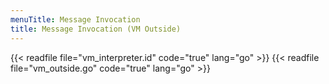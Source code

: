 ```yaml
---
menuTitle: Message Invocation
title: Message Invocation (VM Outside)
---
```


{{< readfile file="vm_interpreter.id" code="true" lang="go" >}}
{{< readfile file="vm_outside.go" code="true" lang="go" >}}
